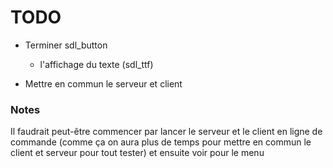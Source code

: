 # TODO
* Terminer sdl_button
  * l'affichage du texte (sdl_ttf)

* Mettre en commun le serveur et client

### Notes ###
Il faudrait peut-être commencer par lancer le serveur et le client en ligne de commande (comme ça on aura plus de temps pour mettre en commun le client et serveur pour tout tester) et ensuite voir pour le menu
